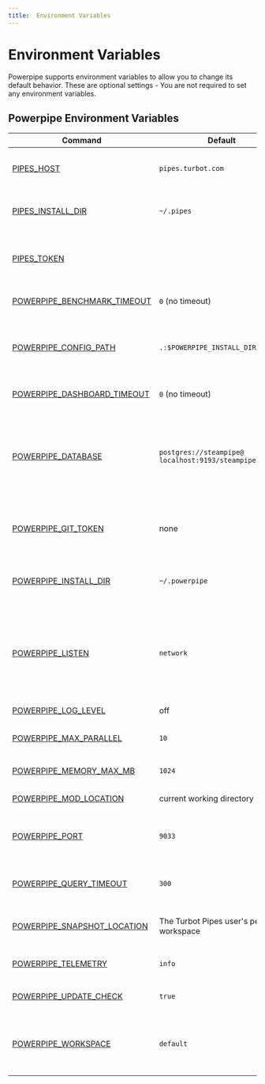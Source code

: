 ```yaml
---
title:  Environment Variables
---
```


# Environment Variables

Powerpipe supports environment variables to allow you to change its default behavior.  These are optional settings - You are not required to set any environment variables.

## Powerpipe Environment Variables

| Command | Default | Description
|-|-|-
| [PIPES_HOST](reference/env-vars/pipes_host)  | `pipes.turbot.com` | Set the Turbot Pipes host, for connecting to Turbot Pipes workspace.
| [PIPES_INSTALL_DIR](reference/env-vars/pipes_install_dir)  | `~/.pipes` | Set the installation directory for files used with [Turbot Pipes](https://turbot.com/pipes/docs), such as login tokens.
| [PIPES_TOKEN](reference/env-vars/pipes_token)  |  | Set the Turbot Pipes authentication token for connecting to Turbot Pipes workspace.
| [POWERPIPE_BENCHMARK_TIMEOUT](/docs/reference/env-vars/powerpipe_benchmark_timeout) | `0` (no timeout) | Set the benchmark execution timeout, in seconds.
| [POWERPIPE_CONFIG_PATH](reference/env-vars/powerpipe_config_path)  | `.:$POWERPIPE_INSTALL_DIR/config` | Sets the search path for [configuration files](/docs/reference/config-files).  `POWERPIPE_CONFIG_PATH` accepts a colon-separated list of directories.  
| [POWERPIPE_DASHBOARD_TIMEOUT](/docs/reference/env-vars/powerpipe_dashboard_timeout) | `0` (no timeout) | Set the dashboard execution timeout, in seconds.
| [POWERPIPE_DATABASE](reference/env-vars/powerpipe_database) | `postgres://steampipe@` <br /> `localhost:9193/steampipe` | ***DEPRECATED - See [Setting the Database](/docs/build/mod-database) for the new syntax.***  A database connection string or [Turbot Pipes workspace](https://pipes.turbot.com) to use as the default database.  The default is a local [Steampipe](https://steampipe.io) instance.
| [POWERPIPE_GIT_TOKEN](reference/env-vars/powerpipe_git_token)  | none | Set a GitHub personal access token or application token to use when installing mods from Github.
| [POWERPIPE_INSTALL_DIR](reference/env-vars/powerpipe_install_dir)  | `~/.powerpipe` | Set the installation directory for powerpipe. Internal powerpipe files will be written to this path.
| [POWERPIPE_LISTEN](reference/env-vars/powerpipe_listen)  | `network` | Specifies the IP addresses on which `powerpipe server` will listen for connections from clients. Currently supported values are `local` (localhost only) or `network` (all IP addresses).
| [POWERPIPE_LOG_LEVEL](reference/env-vars/powerpipe_log_level)  | off | Set the logging output level.
| [POWERPIPE_MAX_PARALLEL](reference/env-vars/powerpipe_max_parallel)  | `10` | Set the maximum number of parallel executions.
| [POWERPIPE_MEMORY_MAX_MB](reference/env-vars/powerpipe_memory_max_mb)  | `1024` | Set a soft memory limit for the `powerpipe` process. 
| [POWERPIPE_MOD_LOCATION](reference/env-vars/powerpipe_mod_location)  | current working directory | Set the workspace working directory.
| [POWERPIPE_PORT](reference/env-vars/powerpipe_port)  | `9033` | Specifies the TCP port on which `powerpipe server` will listen for connections from clients. 
| [POWERPIPE_QUERY_TIMEOUT](reference/env-vars/powerpipe_query_timeout)  |  `300` | Set the amount of time to wait for a query to complete before timing out, in seconds.
| [POWERPIPE_SNAPSHOT_LOCATION](/docs/reference/env-vars/powerpipe_snapshot_location) | The Turbot Pipes user's personal workspace | Set the Turbot Pipes workspace or filesystem path for writing snapshots.
| [POWERPIPE_TELEMETRY](reference/env-vars/powerpipe_telemetry)  | `info` | Set the level of telemetry data to collect and send.
| [POWERPIPE_UPDATE_CHECK](reference/env-vars/powerpipe_update_check)| `true` | Enable/disable automatic update checking.
| [POWERPIPE_WORKSPACE](reference/env-vars/powerpipe_workspace)  | `default` | Set the Powerpipe workspace .  This can be named workspace from `workspaces.ppc` or a remote Powerpipe Cloud workspace.
